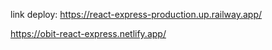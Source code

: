 link deploy:
https://react-express-production.up.railway.app/

https://obit-react-express.netlify.app/
